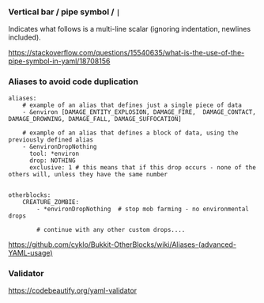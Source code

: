 ### Vertical bar / pipe symbol / `|`

Indicates what follows is a multi-line scalar (ignoring indentation, newlines included).

https://stackoverflow.com/questions/15540635/what-is-the-use-of-the-pipe-symbol-in-yaml/18708156


### Aliases to avoid code duplication

```
aliases:
    # example of an alias that defines just a single piece of data
    - &environ [DAMAGE_ENTITY_EXPLOSION, DAMAGE_FIRE,  DAMAGE_CONTACT, DAMAGE_DROWNING, DAMAGE_FALL, DAMAGE_SUFFOCATION]

    # example of an alias that defines a block of data, using the previously defined alias
    - &environDropNothing
      tool: *environ
      drop: NOTHING
      exclusive: 1 # this means that if this drop occurs - none of the others will, unless they have the same number


otherblocks:
    CREATURE_ZOMBIE:
        - *environDropNothing  # stop mob farming - no environmental drops

        # continue with any other custom drops....
```

https://github.com/cyklo/Bukkit-OtherBlocks/wiki/Aliases-(advanced-YAML-usage)


### Validator

https://codebeautify.org/yaml-validator
